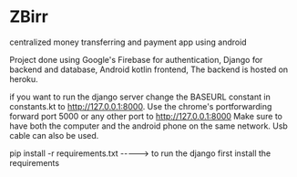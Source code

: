 # ZBirr
centralized money transferring and payment app using android

Project done using Google's Firebase for authentication,
                   Django for backend and database,
                   Android kotlin frontend,
The backend is hosted on heroku.

if you want to run the django server change the BASEURL constant in constants.kt to http://127.0.0.1:8000. Use the chrome's portforwarding forward port 5000 or any other port to http://127.0.0.1:8000
Make sure to have both the computer and the android phone on the same network. Usb cable can also be used.

pip install -r requirements.txt -----> to run the django first install the requirements
